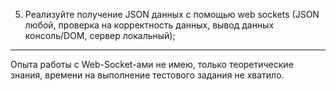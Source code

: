 5. Реализуйте получение JSON данных с помощью web sockets (JSON любой, проверка на корректность данных,  вывод данных консоль/DOM, сервер локальный);

----------------------------------------------------------------------------------------
Опыта работы с Web-Socket-ами не имею, только теоретические знания, времени на выполнение тестового задания не хватило.